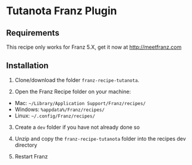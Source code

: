 # Tutanota Franz Plugin

## Requirements
This recipe only works for Franz 5.X, get it now at http://meetfranz.com

## Installation

1. Clone/download the folder `franz-recipe-tutanota`.

2. Open the Franz Recipe folder on your machine:
  * Mac: `~/Library/Application Support/Franz/recipes/`
  * Windows: `%appdata%/Franz/recipes/`
  * Linux: `~/.config/Franz/recipes/`

3. Create a `dev` folder if you have not already done so

3. Unzip and copy the `franz-recipe-tutanota` folder into the recipes dev directory

4. Restart Franz
